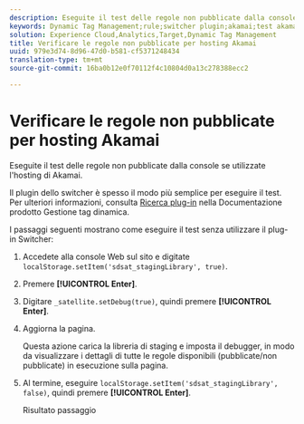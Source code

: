 ```yaml
---
description: Eseguite il test delle regole non pubblicate dalla console se utilizzate l'hosting di Akamai.
keywords: Dynamic Tag Management;rule;switcher plugin;akamai;test akamai;unpublished rules;test unpublished rules;debug rule
solution: Experience Cloud,Analytics,Target,Dynamic Tag Management
title: Verificare le regole non pubblicate per hosting Akamai
uuid: 979e3d74-8d96-47d0-b581-cf5371248434
translation-type: tm+mt
source-git-commit: 16ba0b12e0f70112f4c10804d0a13c278388ecc2

---
```



# Verificare le regole non pubblicate per hosting Akamai

Eseguite il test delle regole non pubblicate dalla console se utilizzate l'hosting di Akamai.

Il plugin dello switcher è spesso il modo più semplice per eseguire il test. Per ulteriori informazioni, consulta [Ricerca plug-in](https://marketing.adobe.com/resources/help/en_US/dtm/search_discovery_plugins.html) nella Documentazione prodotto Gestione tag dinamica.

I passaggi seguenti mostrano come eseguire il test senza utilizzare il plug-in Switcher:

1. Accedete alla console Web sul sito e digitate `localStorage.setItem('sdsat_stagingLibrary', true)`.
1. Premere **[!UICONTROL Enter]**.
1. Digitare `_satellite.setDebug(true)`, quindi premere **[!UICONTROL Enter]**.
1. Aggiorna la pagina.

   Questa azione carica la libreria di staging e imposta il debugger, in modo da visualizzare i dettagli di tutte le regole disponibili (pubblicate/non pubblicate) in esecuzione sulla pagina.
1. Al termine, eseguire `localStorage.setItem('sdsat_stagingLibrary', false)`, quindi premere **[!UICONTROL Enter]**.

   Risultato passaggio
